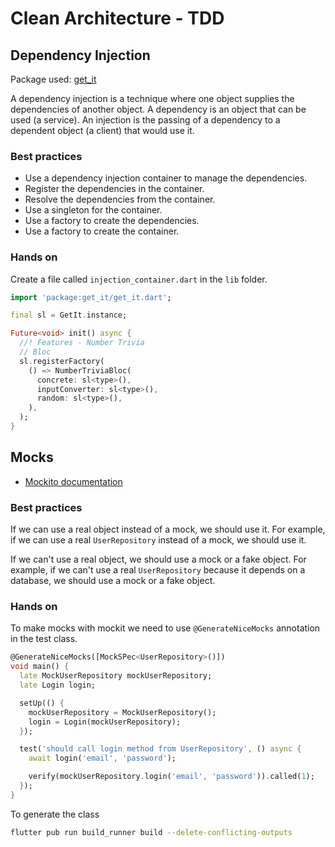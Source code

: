 # Clean Architecture - TDD

## Dependency Injection

Package used: [get_it](https://pub.dev/packages/get_it)

A dependency injection is a technique where one object supplies the dependencies of another object. A dependency is an object that can be used (a service). An injection is the passing of a dependency to a dependent object (a client) that would use it.

### Best practices

- Use a dependency injection container to manage the dependencies.
- Register the dependencies in the container.
- Resolve the dependencies from the container.
- Use a singleton for the container.
- Use a factory to create the dependencies.
- Use a factory to create the container.

### Hands on

Create a file called `injection_container.dart` in the `lib` folder.

```dart
import 'package:get_it/get_it.dart';

final sl = GetIt.instance;

Future<void> init() async {
  //! Features - Number Trivia
  // Bloc
  sl.registerFactory(
    () => NumberTriviaBloc(
      concrete: sl<type>(),
      inputConverter: sl<type>(),
      random: sl<type>(),
    ),
  );
}
```

## Mocks

- [Mockito documentation](https://pub.dev/packages/mockito)

### Best practices

If we can use a real object instead of a mock, we should use it. For example, if we can use a real `UserRepository` instead of a mock, we should use it.

If we can't use a real object, we should use a mock or a fake object. For example, if we can't use a real `UserRepository` because it depends on a database, we should use a mock or a fake object.

### Hands on

To make mocks with mockit we need to use `@GenerateNiceMocks` annotation in the test class.

```dart
@GenerateNiceMocks([MockSPec<UserRepository>()])
void main() {
  late MockUserRepository mockUserRepository;
  late Login login;

  setUp(() {
    mockUserRepository = MockUserRepository();
    login = Login(mockUserRepository);
  });

  test('should call login method from UserRepository', () async {
    await login('email', 'password');

    verify(mockUserRepository.login('email', 'password')).called(1);
  });
}
```

To generate the class

```bash
flutter pub run build_runner build --delete-conflicting-outputs
```
